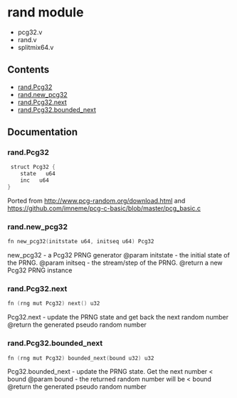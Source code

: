 # rand module
- pcg32.v
- rand.v
- splitmix64.v
## Contents
- [rand.Pcg32](#randpcg)
- [rand.new_pcg32](#randnew_pcg)
- [rand.Pcg32.next](#randpcgnext)
- [rand.Pcg32.bounded_next](#randpcgbounded_next)

## Documentation
### rand.Pcg32
```v
 struct Pcg32 {
    state   u64
    inc   u64
}
```
Ported from http://www.pcg-random.org/download.html 
and https://github.com/imneme/pcg-c-basic/blob/master/pcg_basic.c

### rand.new_pcg32
```v
fn new_pcg32(initstate u64, initseq u64) Pcg32
```
new_pcg32 - a Pcg32 PRNG generator 
 @param initstate - the initial state of the PRNG. 
 @param initseq - the stream/step of the PRNG. 
 @return a new Pcg32 PRNG instance

### rand.Pcg32.next
```v
fn (rng mut Pcg32) next() u32
```
Pcg32.next - update the PRNG state and get back the next random number 
 @return the generated pseudo random number

### rand.Pcg32.bounded_next
```v
fn (rng mut Pcg32) bounded_next(bound u32) u32
```
Pcg32.bounded_next - update the PRNG state. Get the next number <  bound 
 @param bound - the returned random number will be < bound 
 @return the generated pseudo random number
